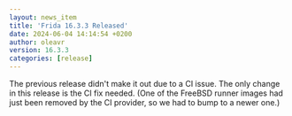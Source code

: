 ```yaml
---
layout: news_item
title: 'Frida 16.3.3 Released'
date: 2024-06-04 14:14:54 +0200
author: oleavr
version: 16.3.3
categories: [release]
---
```


The previous release didn't make it out due to a CI issue. The only change in
this release is the CI fix needed. (One of the FreeBSD runner images had just
been removed by the CI provider, so we had to bump to a newer one.)
